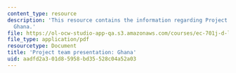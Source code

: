 ```yaml
---
content_type: resource
description: 'This resource contains the information regarding Project team presentation:
  Ghana.'
file: https://ol-ocw-studio-app-qa.s3.amazonaws.com/courses/ec-701j-d-lab-i-development-fall-2009/aadfd2a301d85958bd35528c04a52a03_MITEC_701JF09_proj_ghana.pdf
file_type: application/pdf
resourcetype: Document
title: 'Project team presentation: Ghana'
uid: aadfd2a3-01d8-5958-bd35-528c04a52a03
---
```

